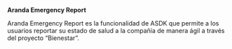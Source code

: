 **Aranda Emergency Report**

Aranda Emergency Report es la funcionalidad de ASDK que permite a los usuarios
reportar su estado de salud a la compañía de manera ágil a través del proyecto
“Bienestar”.
